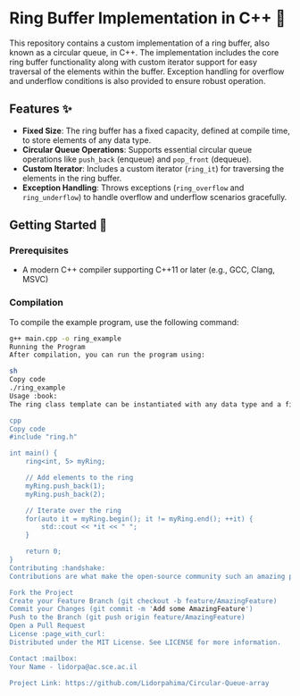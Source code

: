 # Ring Buffer Implementation in C++ :ring:

This repository contains a custom implementation of a ring buffer, also known as a circular queue, in C++. The implementation includes the core ring buffer functionality along with custom iterator support for easy traversal of the elements within the buffer. Exception handling for overflow and underflow conditions is also provided to ensure robust operation.

## Features :sparkles:

- **Fixed Size**: The ring buffer has a fixed capacity, defined at compile time, to store elements of any data type.
- **Circular Queue Operations**: Supports essential circular queue operations like `push_back` (enqueue) and `pop_front` (dequeue).
- **Custom Iterator**: Includes a custom iterator (`ring_it`) for traversing the elements in the ring buffer.
- **Exception Handling**: Throws exceptions (`ring_overflow` and `ring_underflow`) to handle overflow and underflow scenarios gracefully.

## Getting Started :rocket:

### Prerequisites

- A modern C++ compiler supporting C++11 or later (e.g., GCC, Clang, MSVC)

### Compilation

To compile the example program, use the following command:

```sh
g++ main.cpp -o ring_example
Running the Program
After compilation, you can run the program using:

sh
Copy code
./ring_example
Usage :book:
The ring class template can be instantiated with any data type and a fixed capacity. Here's a quick example:

cpp
Copy code
#include "ring.h"

int main() {
    ring<int, 5> myRing;

    // Add elements to the ring
    myRing.push_back(1);
    myRing.push_back(2);

    // Iterate over the ring
    for(auto it = myRing.begin(); it != myRing.end(); ++it) {
        std::cout << *it << " ";
    }

    return 0;
}
Contributing :handshake:
Contributions are what make the open-source community such an amazing place to learn, inspire, and create. Any contributions you make are greatly appreciated.

Fork the Project
Create your Feature Branch (git checkout -b feature/AmazingFeature)
Commit your Changes (git commit -m 'Add some AmazingFeature')
Push to the Branch (git push origin feature/AmazingFeature)
Open a Pull Request
License :page_with_curl:
Distributed under the MIT License. See LICENSE for more information.

Contact :mailbox:
Your Name - lidorpa@ac.sce.ac.il

Project Link: https://github.com/Lidorpahima/Circular-Queue-array
